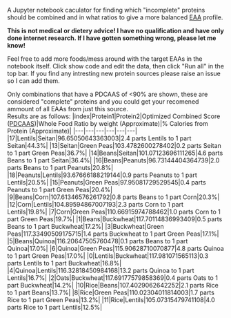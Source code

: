A Jupyter notebook caculator for finding which "incomplete" proteins should be combined and in what ratios to give a more balanced [EAA](https://en.wikipedia.org/wiki/Essential_amino_acid) profile.

**This is not medical or dietery advice! I have no qualification and have only done internet research. If I have gotten something wrong, please let me know!**

Feel free to add more foods/mess around with the target EAAs in the notebook itself. Click show code and edit the data, then click "Run all" in the top bar. If you find any intresting new protein sources please raise an issue so I can add them.  

Only combinations that have a PDCAAS of <90% are shown, these are considered "complete" proteins and you could get your recomened ammount of all EAAs from just this source.  
Results are as follows:
|index|Protein1|Protein2|Optimized Combined Score \([PDCAAS](https://en.wikipedia.org/wiki/Protein_digestibility_corrected_amino_acid_score)\)|Whole Food Ratio by weight \(Approximate\)|% Calories from Protein \(Approximate\)|
|---|---|---|---|---|---|
|17|Lentils|Seitan|96\.65050643363003|2\.4 parts Lentils to 1 part Seitan|44\.3%|
|13|Seitan|Green Peas|103\.4782600278402|0\.2 parts Seitan to 1 part Green Peas|36\.7%|
|14|Beans|Seitan|101\.07123696111265|4\.6 parts Beans to 1 part Seitan|36\.4%|
|16|Beans|Peanuts|96\.73144404364739|2\.0 parts Beans to 1 part Peanuts|20\.8%|
|18|Peanuts|Lentils|93\.67666188219144|0\.9 parts Peanuts to 1 part Lentils|20\.5%|
|15|Peanuts|Green Peas|97\.95081729529545|0\.4 parts Peanuts to 1 part Green Peas|20\.4%|
|9|Beans|Corn|107\.61346576261792|0\.8 parts Beans to 1 part Corn|20\.3%|
|12|Corn|Lentils|104\.89594867007193|2\.3 parts Corn to 1 part Lentils|19\.8%|
|7|Corn|Green Peas|110\.66915974788462|1\.0 parts Corn to 1 part Green Peas|19\.7%|
|1|Beans|Buckwheat|117\.70114836993409|0\.5 parts Beans to 1 part Buckwheat|17\.2%|
|3|Buckwheat|Green Peas|117\.33490509175715|1\.4 parts Buckwheat to 1 part Green Peas|17\.1%|
|5|Beans|Quinoa|116\.20647505760478|0\.1 parts Beans to 1 part Quinoa|17\.0%|
|6|Quinoa|Green Peas|115\.90628710070877|4\.8 parts Quinoa to 1 part Green Peas|17\.0%|
|0|Lentils|Buckwheat|117\.981071565113|0\.3 parts Lentils to 1 part Buckwheat|16\.8%|
|4|Quinoa|Lentils|116\.32818450984168|13\.2 parts Quinoa to 1 part Lentils|16\.7%|
|2|Oats|Buckwheat|117\.69177579858369|0\.4 parts Oats to 1 part Buckwheat|14\.2%|
|10|Rice|Beans|107\.4029062642252|2\.1 parts Rice to 1 part Beans|13\.7%|
|8|Rice|Green Peas|110\.02304011814003|1\.7 parts Rice to 1 part Green Peas|13\.2%|
|11|Rice|Lentils|105\.07315479741108|4\.0 parts Rice to 1 part Lentils|12\.5%|
